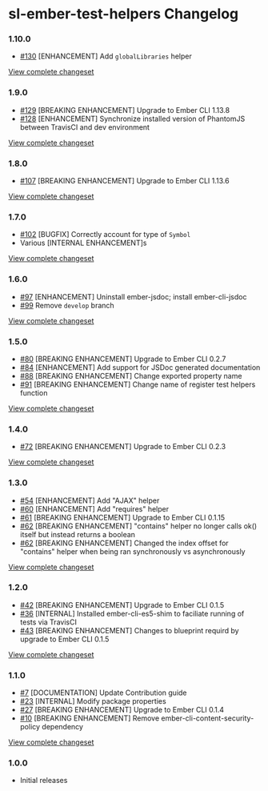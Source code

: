 # sl-ember-test-helpers Changelog

### 1.10.0

* [#130](https://github.com/softlayer/sl-ember-test-helpers/issues/156) [ENHANCEMENT] Add `globalLibraries` helper

[View complete changeset](https://github.com/softlayer/sl-ember-test-helpers/compare/v1.9.0...v1.10.0)

### 1.9.0

* [#129](https://github.com/softlayer/sl-ember-test-helpers/issues/129) [BREAKING ENHANCEMENT] Upgrade to Ember CLI 1.13.8
* [#128](https://github.com/softlayer/sl-ember-test-helpers/issues/128) [ENHANCEMENT] Synchronize installed version of PhantomJS between TravisCI and dev environment

[View complete changeset](https://github.com/softlayer/sl-ember-test-helpers/compare/v1.8.0...v1.9.0)

### 1.8.0

* [#107](https://github.com/softlayer/sl-ember-test-helpers/issues/107) [BREAKING ENHANCEMENT] Upgrade to Ember CLI 1.13.6

[View complete changeset](https://github.com/softlayer/sl-ember-test-helpers/compare/v1.7.0...v1.8.0)

### 1.7.0

* [#102](https://github.com/softlayer/sl-ember-test-helpers/issues/102) [BUGFIX] Correctly account for type of `Symbol`
* Various [INTERNAL ENHANCEMENT]s

[View complete changeset](https://github.com/softlayer/sl-ember-test-helpers/compare/v1.6.0...v1.7.0)

### 1.6.0

* [#97](https://github.com/softlayer/sl-ember-test-helpers/pull/97) [ENHANCEMENT] Uninstall ember-jsdoc; install ember-cli-jsdoc
* [#99](https://github.com/softlayer/sl-ember-test-helpers/pull/99) Remove `develop` branch

[View complete changeset](https://github.com/softlayer/sl-ember-test-helpers/compare/v1.5.0...v1.6.0)

### 1.5.0

* [#80](https://github.com/softlayer/sl-ember-test-helpers/pull/80) [BREAKING ENHANCEMENT] Upgrade to Ember CLI 0.2.7
* [#84](https://github.com/softlayer/sl-ember-test-helpers/pull/84) [ENHANCEMENT] Add support for JSDoc generated documentation
* [#88](https://github.com/softlayer/sl-ember-test-helpers/pull/88) [BREAKING ENHANCEMENT] Change exported property name
* [#91](https://github.com/softlayer/sl-ember-test-helpers/pull/91) [BREAKING ENHANCEMENT] Change name of register test helpers function

[View complete changeset](https://github.com/softlayer/sl-ember-test-helpers/compare/v1.4.0...v1.5.0)

### 1.4.0

* [#72](https://github.com/softlayer/sl-ember-test-helpers/pull/72) [BREAKING ENHANCEMENT] Upgrade to Ember CLI 0.2.3

[View complete changeset](https://github.com/softlayer/sl-ember-test-helpers/compare/v1.3.0...v1.4.0)

### 1.3.0

* [#54](https://github.com/softlayer/sl-ember-test-helpers/pull/54) [ENHANCEMENT] Add "AJAX" helper
* [#60](https://github.com/softlayer/sl-ember-test-helpers/pull/60) [ENHANCEMENT] Add "requires" helper
* [#61](https://github.com/softlayer/sl-ember-test-helpers/pull/61) [BREAKING ENHANCEMENT] Upgrade to Ember CLI 0.1.15
* [#62](https://github.com/softlayer/sl-ember-test-helpers/pull/62) [BREAKING ENHANCEMENT] "contains" helper no longer calls ok() itself but instead returns a boolean
* [#62](https://github.com/softlayer/sl-ember-test-helpers/pull/62) [BREAKING ENHANCEMENT] Changed the index offset for "contains" helper when being ran synchronously vs asynchronously

[View complete changeset](https://github.com/softlayer/sl-ember-test-helpers/compare/v1.2.0...v1.3.0)

### 1.2.0

* [#42](https://github.com/softlayer/sl-ember-test-helpers/pull/42) [BREAKING ENHANCEMENT] Upgrade to Ember CLI 0.1.5
* [#36](https://github.com/softlayer/sl-ember-test-helpers/pull/36) [INTERNAL] Installed ember-cli-es5-shim to faciliate running of tests via TravisCI
* [#43](https://github.com/softlayer/sl-ember-test-helpers/pull/43) [BREAKING ENHANCEMENT] Changes to blueprint requird by upgrade to Ember CLI 0.1.5

[View complete changeset](https://github.com/softlayer/sl-ember-test-helpers/compare/v1.1.0...v1.2.0)

### 1.1.0

* [#7](https://github.com/softlayer/sl-ember-test-helpers/pull/7) [DOCUMENTATION] Update Contribution guide
* [#23](https://github.com/softlayer/sl-ember-test-helpers/pull/23) [INTERNAL] Modify package properties
* [#27](https://github.com/softlayer/sl-ember-test-helpers/pull/27) [BREAKING ENHANCEMENT] Upgrade to Ember CLI 0.1.4
* [#10](https://github.com/softlayer/sl-ember-test-helpers/issues/10) [BREAKING ENHANCEMENT] Remove ember-cli-content-security-policy dependency

[View complete changeset](https://github.com/softlayer/sl-ember-test-helpers/compare/v1.0.0...v1.1.0)

### 1.0.0

* Initial releases
